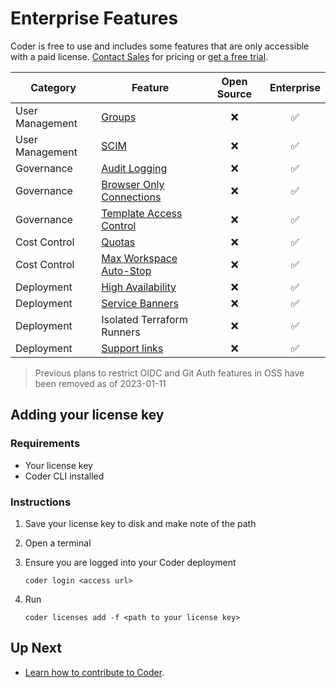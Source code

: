 # Enterprise Features

Coder is free to use and includes some features that are only accessible with a paid license.
[Contact Sales](https://coder.com/contact) for pricing or [get a free
trial](https://coder.com/trial).

| Category        | Feature                                                                     | Open Source | Enterprise |
| --------------- | --------------------------------------------------------------------------- | :---------: | :--------: |
| User Management | [Groups](./admin/groups.md)                                                 |     ❌      |     ✅     |
| User Management | [SCIM](./admin/auth.md#scim)                                                |     ❌      |     ✅     |
| Governance      | [Audit Logging](./admin/audit-logs.md)                                      |     ❌      |     ✅     |
| Governance      | [Browser Only Connections](./networking.md#browser-only-connections)        |     ❌      |     ✅     |
| Governance      | [Template Access Control](./admin/rbac.md)                                  |     ❌      |     ✅     |
| Cost Control    | [Quotas](./admin/quotas.md)                                                 |     ❌      |     ✅     |
| Cost Control    | [Max Workspace Auto-Stop](./templates.md#configure-max-workspace-auto-stop) |     ❌      |     ✅     |
| Deployment      | [High Availability](./admin/high-availability.md)                           |     ❌      |     ✅     |
| Deployment      | [Service Banners](./admin/service-banners.md)                               |     ❌      |     ✅     |
| Deployment      | Isolated Terraform Runners                                                  |     ❌      |     ✅     |
| Deployment      | [Support links](./admin/support-links.md)                                   |     ❌      |     ✅     |

> Previous plans to restrict OIDC and Git Auth features in OSS have been removed
> as of 2023-01-11

## Adding your license key

### Requirements

- Your license key
- Coder CLI installed

### Instructions

1. Save your license key to disk and make note of the path
2. Open a terminal
3. Ensure you are logged into your Coder deployment

   `coder login <access url>`

4. Run

   `coder licenses add -f <path to your license key>`

## Up Next

- [Learn how to contribute to Coder](./CONTRIBUTING.md).
